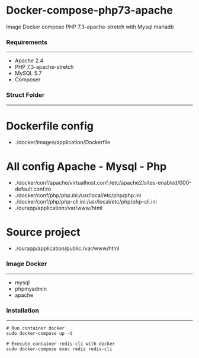 # Docker-compose-php73-apache

Image Docker compose PHP 7.3-apache-stretch with Mysql mariadb

### Requirements
---

- Apache 2.4
- PHP 7.3-apache-stretch
- MySQL 5.7
- Composer

### Struct Folder
---

# Dockerfile config
- ./docker/images/application/Dockerfile

# All config Apache - Mysql - Php
  - ./docker/conf/apache/virtualhost.conf:/etc/apache2/sites-enabled/000-default.conf:ro
- ./docker/conf/php/php.ini:/usr/local/etc/php/php.ini
- ./docker/conf/php/php-cli.ini:/usr/local/etc/php/php-cli.ini
- ./ourapp/application:/var/www/html
      

# Source project
- ./ourapp/application/public:/var/www/html

### Image Docker
---
- mysql
- phpmyadmin
- apache

### Installation
---

```
# Run container docker
sudo docker-compose up -d 

# Execute container redis-cli with docker
sudo docker-compose exec redis redis-cli
```